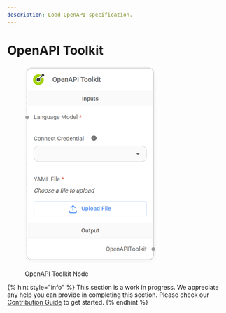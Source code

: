 ```yaml
---
description: Load OpenAPI specification.
---
```


# OpenAPI Toolkit

<figure><img src="../../../.gitbook/assets/image (4) (1) (1) (1).png" alt="" width="306"><figcaption><p>OpenAPI Toolkit Node</p></figcaption></figure>

{% hint style="info" %}
This section is a work in progress. We appreciate any help you can provide in completing this section. Please check our [Contribution Guide](../../../contributing/) to get started.
{% endhint %}
